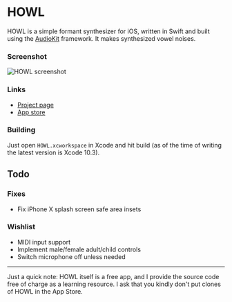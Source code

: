 # HOWL

HOWL is a simple formant synthesizer for iOS, written in Swift and built using the [AudioKit](https://github.com/audiokit/AudioKit) framework. It makes synthesized vowel noises.

### Screenshot

![HOWL screenshot](/Screenshot.png?raw=true "HOWL screenshot")

### Links

- [Project page](http://protonome.com/apps/howl/)
- [App store](https://itunes.apple.com/us/app/howl-a-formant-synthesizer/id1067562312)

### Building

Just open `HOWL.xcworkspace` in Xcode and hit build (as of the time of writing the latest version is Xcode 10.3).

## Todo

### Fixes

- Fix iPhone X splash screen safe area insets

### Wishlist

- MIDI input support
- Implement male/female adult/child controls
- Switch microphone off unless needed

---

Just a quick note: HOWL itself is a free app, and I provide the source code free of charge as a learning resource. I ask that you kindly don't put clones of HOWL in the App Store.
